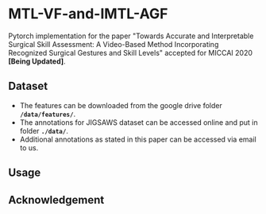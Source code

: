 # MTL-VF-and-IMTL-AGF
Pytorch implementation for the paper "Towards Accurate and Interpretable Surgical Skill Assessment: A Video-Based Method Incorporating Recognized Surgical Gestures and Skill Levels" accepted for MICCAI 2020 **[Being Updated]**.

## Dataset
* The features can be downloaded from the google drive folder **```/data/features/```**.
* The annotations for JIGSAWS dataset can be accessed online and put in folder **```./data/```**.
* Additional annotations as stated in this paper can be accessed via email to us.

## Usage

## Acknowledgement
